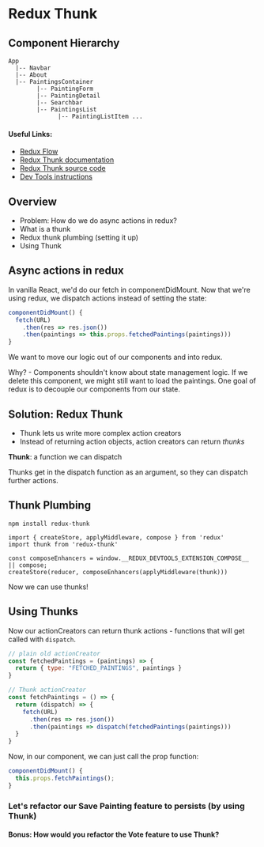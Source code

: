 # Redux Thunk

## Component Hierarchy
```
App
  |-- Navbar
  |-- About
  |-- PaintingsContainer
        |-- PaintingForm
        |-- PaintingDetail
        |-- Searchbar
        |-- PaintingsList
              |-- PaintingListItem ...
```

#### Useful Links:
- [Redux Flow](https://github.com/thuyanduong-flatiron/redux-thunk-starter-code/blob/master/redux-flow.pdf)
- [Redux Thunk documentation](https://github.com/reduxjs/redux-thunk/blob/master/README.md)
- [Redux Thunk source code](https://github.com/reduxjs/redux-thunk/blob/master/src/index.js)
- [Dev Tools instructions](https://github.com/zalmoxisus/redux-devtools-extension)

## Overview

- Problem: How do we do async actions in redux?
- What is a thunk
- Redux thunk plumbing (setting it up)
- Using Thunk

## Async actions in redux

In vanilla React, we'd do our fetch in componentDidMount. Now that we're using redux, we dispatch actions instead of setting the state:

```js
componentDidMount() {
  fetch(URL)
    .then(res => res.json())
    .then(paintings => this.props.fetchedPaintings(paintings)))
}
```

We want to move our logic out of our components and into redux.

Why? - Components shouldn't know about state management logic. If we delete this component, we might still want to load the paintings. One goal of redux is to decouple our components from our state.

## Solution: Redux Thunk

- Thunk lets us write more complex action creators
- Instead of returning action objects, action creators can return _thunks_

**Thunk**: a function we can dispatch

Thunks get in the dispatch function as an argument, so they can dispatch further actions.

## Thunk Plumbing

`npm install redux-thunk`

```
import { createStore, applyMiddleware, compose } from 'redux'
import thunk from 'redux-thunk'

const composeEnhancers = window.__REDUX_DEVTOOLS_EXTENSION_COMPOSE__ || compose;
createStore(reducer, composeEnhancers(applyMiddleware(thunk)))
```

Now we can use thunks!

## Using Thunks

Now our actionCreators can return thunk actions - functions that will get called with `dispatch`.

```js
// plain old actionCreator
const fetchedPaintings = (paintings) => {
  return { type: "FETCHED_PAINTINGS", paintings }
}

// Thunk actionCreator
const fetchPaintings = () => {
  return (dispatch) => {
    fetch(URL)
      .then(res => res.json())
      .then(paintings => dispatch(fetchedPaintings(paintings)))
  }
}
```

Now, in our component, we can just call the prop function:

```js
componentDidMount() {
  this.props.fetchPaintings();
}
```

### Let's refactor our Save Painting feature to persists (by using Thunk)

#### Bonus: How would you refactor the Vote feature to use Thunk?
